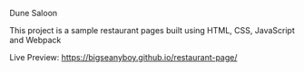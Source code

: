 Dune Saloon

This project is a sample restaurant pages built using HTML, CSS, JavaScript and Webpack

Live Preview: https://bigseanyboy.github.io/restaurant-page/
